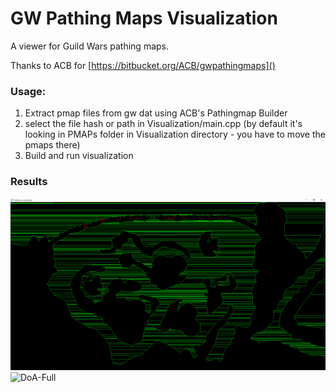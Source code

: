 # GW Pathing Maps Visualization

A viewer for Guild Wars pathing maps.

Thanks to ACB for [https://bitbucket.org/ACB/gwpathingmaps]()

### Usage:

1. Extract pmap files from gw dat using ACB's Pathingmap Builder
2. select the file hash or path in Visualization/main.cpp (by default it's looking in PMAPs folder in Visualization directory - you have to move the pmaps there)
3. Build and run visualization

### Results
![DoA-City-Trapezoids](Visualization/example-doa_city_trapezoids.PNG)
![DoA-Full](Visualization/example-full.PNG)
